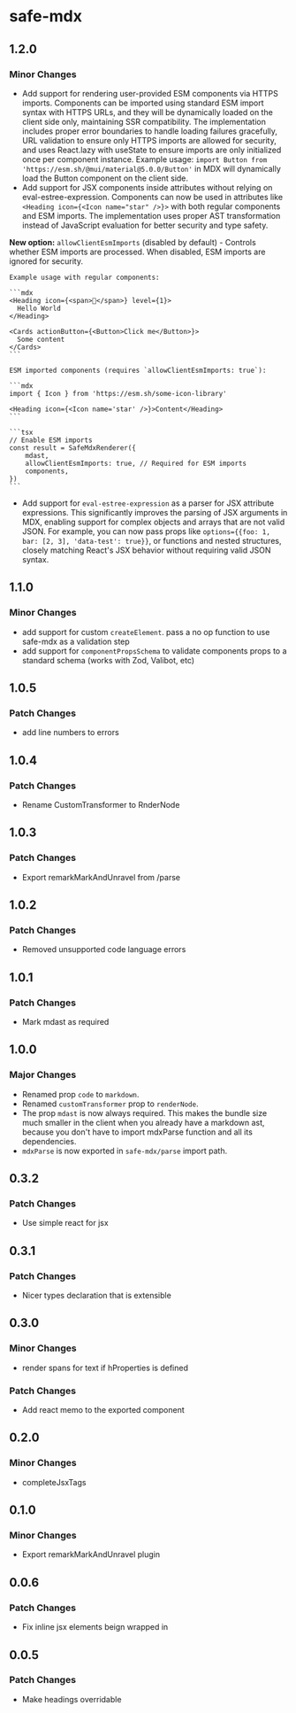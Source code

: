 # safe-mdx

## 1.2.0

### Minor Changes

-   Add support for rendering user-provided ESM components via HTTPS imports. Components can be imported using standard ESM import syntax with HTTPS URLs, and they will be dynamically loaded on the client side only, maintaining SSR compatibility. The implementation includes proper error boundaries to handle loading failures gracefully, URL validation to ensure only HTTPS imports are allowed for security, and uses React.lazy with useState to ensure imports are only initialized once per component instance. Example usage: `import Button from 'https://esm.sh/@mui/material@5.0.0/Button'` in MDX will dynamically load the Button component on the client side.
-   Add support for JSX components inside attributes without relying on eval-estree-expression. Components can now be used in attributes like `<Heading icon={<Icon name="star" />}>` with both regular components and ESM imports. The implementation uses proper AST transformation instead of JavaScript evaluation for better security and type safety.

  **New option:** `allowClientEsmImports` (disabled by default) - Controls whether ESM imports are processed. When disabled, ESM imports are ignored for security.

    Example usage with regular components:

    ```mdx
    <Heading icon={<span>👋</span>} level={1}>
      Hello World
    </Heading>

    <Cards actionButton={<Button>Click me</Button>}>
      Some content
    </Cards>
    ```

    ESM imported components (requires `allowClientEsmImports: true`):

    ```mdx
    import { Icon } from 'https://esm.sh/some-icon-library'

    <Heading icon={<Icon name='star' />}>Content</Heading>
    ```

    ```tsx
    // Enable ESM imports
    const result = SafeMdxRenderer({
        mdast,
        allowClientEsmImports: true, // Required for ESM imports
        components,
    })
    ```
-   Add support for `eval-estree-expression` as a parser for JSX attribute expressions. This significantly improves the parsing of JSX arguments in MDX, enabling support for complex objects and arrays that are not valid JSON. For example, you can now pass props like `options={{foo: 1, bar: [2, 3], 'data-test': true}}`, or functions and nested structures, closely matching React's JSX behavior without requiring valid JSON syntax.

## 1.1.0

### Minor Changes

-   add support for custom `createElement`. pass a no op function to use safe-mdx as a validation step
-   add support for `componentPropsSchema` to validate components props to a standard schema (works with Zod, Valibot, etc)

## 1.0.5

### Patch Changes

-   add line numbers to errors

## 1.0.4

### Patch Changes

-   Rename CustomTransformer to RnderNode

## 1.0.3

### Patch Changes

-   Export remarkMarkAndUnravel from /parse

## 1.0.2

### Patch Changes

-   Removed unsupported code language errors

## 1.0.1

### Patch Changes

-   Mark mdast as required

## 1.0.0

### Major Changes

-   Renamed prop `code` to `markdown`.
-   Renamed `customTransformer` prop to `renderNode`.
-   The prop `mdast` is now always required. This makes the bundle size much smaller in the client when you already have a markdown ast, because you don't have to import mdxParse function and all its dependencies.
-   `mdxParse` is now exported in `safe-mdx/parse` import path.

## 0.3.2

### Patch Changes

-   Use simple react for jsx

## 0.3.1

### Patch Changes

-   Nicer types declaration that is extensible

## 0.3.0

### Minor Changes

-   render spans for text if hProperties is defined

### Patch Changes

-   Add react memo to the exported component

## 0.2.0

### Minor Changes

-   completeJsxTags

## 0.1.0

### Minor Changes

-   Export remarkMarkAndUnravel plugin

## 0.0.6

### Patch Changes

-   Fix inline jsx elements beign wrapped in <p/>

## 0.0.5

### Patch Changes

-   Make headings overridable
